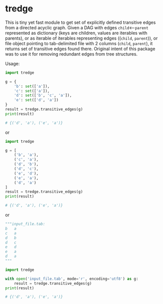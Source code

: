 # tredge

This is tiny yet fast module to get set of explicitly defined transitive edges from a directed acyclic graph. Given a DAG with edges `child`<--`parent` represented as dictionary (keys are children, values are iterables with parents), or as iterable of iterables representing edges ((`child`, `parent`)), or file object pointing to tab-delimited file with 2 columns (`child`, `parent`), it returns set of transitive edges found there. Original intent of this package was to use it for removing redundant edges from tree structures.

Usage:

```python
import tredge

g = {
    'b': set(['a']),
    'c': set(['a']),
    'd': set(['b', 'c', 'a']),
    'e': set(['d', 'a'])
}
result = tredge.transitive_edges(g)
print(result)

# {('d', 'a'), ('e', 'a')}
```

or

```python
import tredge

g = [
    ('b', 'a'),
    ('c', 'a'),
    ('d', 'b'),
    ('d', 'c'),
    ('e', 'd'),
    ('e', 'a'),
    ('d', 'a')
]
result = tredge.transitive_edges(g)
print(result)

# {('d', 'a'), ('e', 'a')}
```

or

```python
"""input_file.tab:
b	a
c	a
d	b
d	c
e	d
e	a
d	a
"""

import tredge

with open('input_file.tab', mode='r', encoding='utf8') as g:
    result = tredge.transitive_edges(g)
print(result)

# {('d', 'a'), ('e', 'a')}
```
